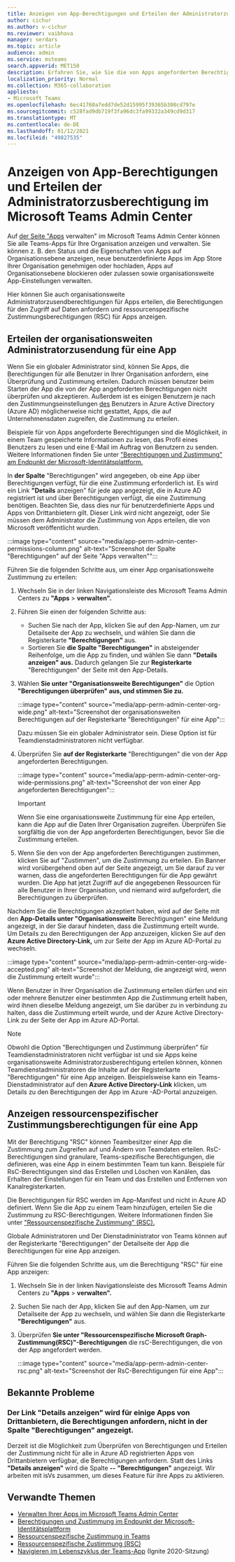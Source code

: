 ```yaml
---
title: Anzeigen von App-Berechtigungen und Erteilen der Administratorzusberechtigung im Microsoft Teams Admin Center
author: cichur
ms.author: v-cichur
ms.reviewer: vaibhava
manager: serdars
ms.topic: article
audience: admin
ms.service: msteams
search.appverid: MET150
description: Erfahren Sie, wie Sie die von Apps angeforderten Berechtigungen anzeigen und den Apps auf der Seite "Apps verwalten" im Microsoft Teams Admin Center die Administratorzusberechtigung erteilen.
localization_priority: Normal
ms.collection: M365-collaboration
appliesto:
- Microsoft Teams
ms.openlocfilehash: 6ec41760a7edd7de52d15995f39365b300cd797e
ms.sourcegitcommit: c528fad9db719f3fa96dc3fa99332a349cd9d317
ms.translationtype: MT
ms.contentlocale: de-DE
ms.lasthandoff: 01/12/2021
ms.locfileid: "49827535"
---
```

# <a name="view-app-permissions-and-grant-admin-consent-in-the-microsoft-teams-admin-center"></a>Anzeigen von App-Berechtigungen und Erteilen der Administratorzusberechtigung im Microsoft Teams Admin Center

Auf [der Seite "Apps](manage-apps.md) verwalten" im Microsoft Teams Admin Center können Sie alle Teams-Apps für Ihre Organisation anzeigen und verwalten. Sie können z. B. den Status und die Eigenschaften von Apps auf Organisationsebene anzeigen, neue benutzerdefinierte Apps im App Store Ihrer Organisation genehmigen oder hochladen, Apps auf Organisationsebene blockieren oder zulassen sowie organisationsweite App-Einstellungen verwalten.

Hier können Sie auch organisationsweite Administratorzusendberechtigungen für Apps erteilen, die Berechtigungen für den Zugriff auf Daten anfordern und ressourcenspezifische Zustimmungsberechtigungen (RSC) für Apps anzeigen.

## <a name="grant-org-wide-admin-consent-to-an-app"></a>Erteilen der organisationsweiten Administratorzusendung für eine App

Wenn Sie ein globaler Administrator sind, können Sie Apps, die Berechtigungen für alle Benutzer in Ihrer Organisation anfordern, eine Überprüfung und Zustimmung erteilen. Dadurch müssen benutzer beim Starten der App die von der App angeforderten Berechtigungen nicht überprüfen und akzeptieren. Außerdem ist es einigen Benutzern je nach den Zustimmungseinstellungen [des](https://docs.microsoft.com/azure/active-directory/manage-apps/configure-user-consent) Benutzers in Azure Active Directory (Azure AD) möglicherweise nicht gestattet, Apps, die auf Unternehmensdaten zugreifen, die Zustimmung zu erteilen.

Beispiele für von Apps angeforderte Berechtigungen sind die Möglichkeit, in einem Team gespeicherte Informationen zu lesen, das Profil eines Benutzers zu lesen und eine E-Mail im Auftrag von Benutzern zu senden. Weitere Informationen finden Sie unter ["Berechtigungen und Zustimmung" am Endpunkt der Microsoft-Identitätsplattform.](https://docs.microsoft.com/azure/active-directory/develop/v2-permissions-and-consent) 

In **der Spalte** "Berechtigungen" wird angegeben, ob eine App über Berechtigungen verfügt, für die eine Zustimmung erforderlich ist. Es wird ein Link **"Details** anzeigen" für jede app angezeigt, die in Azure AD registriert ist und über Berechtigungen verfügt, die eine Zustimmung benötigen. Beachten Sie, dass dies nur für benutzerdefinierte Apps und Apps von Drittanbietern gilt. Dieser Link wird nicht angezeigt, oder Sie müssen dem Administrator die Zustimmung von Apps erteilen, die von Microsoft veröffentlicht wurden.

:::image type="content" source="media/app-perm-admin-center-permissions-column.png" alt-text="Screenshot der Spalte "Berechtigungen" auf der Seite "Apps verwalten"":::

Führen Sie die folgenden Schritte aus, um einer App organisationsweite Zustimmung zu erteilen:

1. Wechseln Sie in der linken Navigationsleiste des Microsoft Teams Admin Centers zu **"Apps**  >  **verwalten".**
2. Führen Sie einen der folgenden Schritte aus:
    - Suchen Sie nach der App, klicken Sie auf den App-Namen, um zur Detailseite der App zu wechseln, und wählen Sie dann die Registerkarte **"Berechtigungen"** aus.
    - Sortieren Sie **die Spalte "Berechtigungen"** in absteigender Reihenfolge, um die App zu finden, und wählen Sie dann **"Details anzeigen" aus.** Dadurch gelangen Sie zur **Registerkarte** "Berechtigungen" der Seite mit den App-Details.

3. Wählen **Sie unter "Organisationsweite Berechtigungen"** die Option **"Berechtigungen überprüfen" aus, und stimmen Sie zu.**

    :::image type="content" source="media/app-perm-admin-center-org-wide.png" alt-text="Screenshot der organisationsweiten Berechtigungen auf der Registerkarte "Berechtigungen" für eine App":::

    Dazu müssen Sie ein globaler Administrator sein. Diese Option ist für Teamdienstadministratoren nicht verfügbar.

4. Überprüfen Sie **auf der Registerkarte** "Berechtigungen" die von der App angeforderten Berechtigungen.

    :::image type="content" source="media/app-perm-admin-center-org-wide-permissions.png" alt-text="Screenshot der von einer App angeforderten Berechtigungen":::

    > [!IMPORTANT]
    > Wenn Sie eine organisationsweite Zustimmung für eine App erteilen, kann die App auf die Daten Ihrer Organisation zugreifen. Überprüfen Sie sorgfältig die von der App angeforderten Berechtigungen, bevor Sie die Zustimmung erteilen.
5. Wenn Sie den von der App  angeforderten Berechtigungen zustimmen, klicken Sie auf "Zustimmen", um die Zustimmung zu erteilen. Ein Banner wird vorübergehend oben auf der Seite angezeigt, um Sie darauf zu ver warnen, dass die angeforderten Berechtigungen für die App gewährt wurden. Die App hat jetzt Zugriff auf die angegebenen Ressourcen für alle Benutzer in Ihrer Organisation, und niemand wird aufgefordert, die Berechtigungen zu überprüfen.

Nachdem Sie die Berechtigungen akzeptiert haben, wird auf der Seite mit den **App-Details unter "Organisationsweite** Berechtigungen" eine Meldung angezeigt, in der Sie darauf hindeten, dass die Zustimmung erteilt wurde. Um Details zu den Berechtigungen der App anzuzeigen, klicken Sie auf den **Azure Active Directory-Link,** um zur Seite der App im Azure AD-Portal zu wechseln.

:::image type="content" source="media/app-perm-admin-center-org-wide-accepted.png" alt-text="Screenshot der Meldung, die angezeigt wird, wenn die Zustimmung erteilt wurde":::

Wenn Benutzer in Ihrer Organisation die Zustimmung erteilen dürfen und ein oder mehrere Benutzer einer bestimmten App die Zustimmung erteilt haben, wird ihnen dieselbe Meldung angezeigt, um Sie darüber zu in verbindung zu halten, dass die Zustimmung erteilt wurde, und der Azure Active Directory-Link zu der Seite der App im Azure AD-Portal.

> [!NOTE]
> Obwohl die  Option "Berechtigungen und Zustimmung überprüfen" für Teamdienstadministratoren nicht verfügbar ist und sie Apps keine organisationsweite Administratorzusberechtigung erteilen können, können Teamdienstadministratoren die Inhalte auf der Registerkarte "Berechtigungen" für eine App anzeigen.  Beispielsweise kann ein Teams-Dienstadministrator auf den **Azure Active Directory-Link** klicken, um Details zu den Berechtigungen der App im Azure -AD-Portal anzuzeigen. 

## <a name="view-resource-specific-consent-permissions-of-an-app"></a>Anzeigen ressourcenspezifischer Zustimmungsberechtigungen für eine App

Mit der Berechtigung "RSC" können Teambesitzer einer App die Zustimmung zum Zugreifen auf und Ändern von Teamdaten erteilen. RsC-Berechtigungen sind granulare, Teams-spezifische Berechtigungen, die definieren, was eine App in einem bestimmten Team tun kann. Beispiele für RsC-Berechtigungen sind das Erstellen und Löschen von Kanälen, das Erhalten der Einstellungen für ein Team und das Erstellen und Entfernen von Kanalregisterkarten. 

Die Berechtigungen für RSC werden im App-Manifest und nicht in Azure AD definiert. Wenn Sie die App zu einem Team hinzufügen, erteilen Sie die Zustimmung zu RSC-Berechtigungen. Weitere Informationen finden Sie unter ["Ressourcenspezifische Zustimmung" (RSC).](https://docs.microsoft.com/microsoftteams/platform/graph-api/rsc/resource-specific-consent)

Globale Administratoren und Der Dienstadministrator von Teams können  auf der Registerkarte "Berechtigungen" der Detailseite der App die Berechtigungen für eine App anzeigen. 

Führen Sie die folgenden Schritte aus, um die Berechtigung "RSC" für eine App anzeigen:

1. Wechseln Sie in der linken Navigationsleiste des Microsoft Teams Admin Centers zu **"Apps**  >  **verwalten".**
2. Suchen Sie nach der App, klicken Sie auf den App-Namen, um zur Detailseite der App zu wechseln, und wählen Sie dann die Registerkarte **"Berechtigungen"** aus.
3. Überprüfen **Sie unter "Ressourcenspezifische Microsoft Graph-Zustimmung(RSC)"-Berechtigungen** die rsC-Berechtigungen, die von der App angefordert werden.

    :::image type="content" source="media/app-perm-admin-center-rsc.png" alt-text="Screenshot der RsC-Berechtigungen für eine App":::

## <a name="known-issues"></a>Bekannte Probleme

### <a name="the-view-details-link-isnt-displayed-in-the-permissions-column-for-some-third-party-apps-that-request-permissions"></a>Der Link "Details anzeigen" wird für einige Apps von Drittanbietern, die Berechtigungen anfordern, nicht in der Spalte "Berechtigungen" angezeigt.

Derzeit ist die Möglichkeit zum Überprüfen von Berechtigungen und Erteilen der Zustimmung nicht für alle in Azure AD registrierten Apps von Drittanbietern verfügbar, die Berechtigungen anfordern. Statt des Links **"Details anzeigen"** wird die Spalte **--** **"Berechtigungen"** angezeigt. Wir arbeiten mit isVs zusammen, um dieses Feature für ihre Apps zu aktivieren.

## <a name="related-topics"></a>Verwandte Themen

- [Verwalten Ihrer Apps im Microsoft Teams Admin Center](manage-apps.md)
- [Berechtigungen und Zustimmung im Endpunkt der Microsoft-Identitätsplattform](https://docs.microsoft.com/azure/active-directory/develop/v2-permissions-and-consent)
- [Ressourcenspezifische Zustimmung in Teams](resource-specific-consent.md)
- [Ressourcenspezifische Zustimmung (RSC)](https://docs.microsoft.com/microsoftteams/platform/graph-api/rsc/resource-specific-consent)
- [Navigieren im Lebenszyklus der Teams-App](https://aka.ms/PR132) (Ignite 2020-Sitzung)


